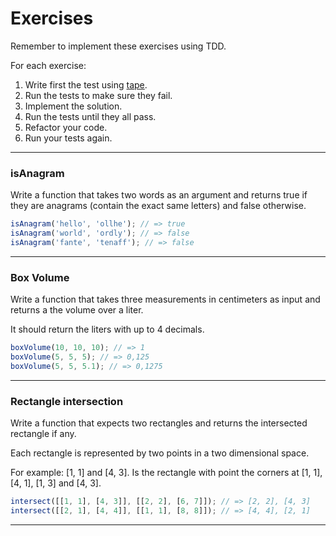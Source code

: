 # Exercises

Remember to implement these exercises using TDD.

For each exercise:

1. Write first the test using [tape](https://github.com/substack/tape).
2. Run the tests to make sure they fail.
3. Implement the solution.
4. Run the tests until they all pass.
5. Refactor your code.
6. Run your tests again.

---

### isAnagram

Write a function that takes two words as an argument and returns true if they are anagrams (contain the exact same letters) and false otherwise.

```javascript
isAnagram('hello', 'ollhe'); // => true
isAnagram('world', 'ordly'); // => false
isAnagram('fante', 'tenaff'); // => false
```

---

### Box Volume

Write a function that takes three measurements in centimeters as input and returns a the volume over a liter.

It should return the liters with up to 4 decimals.

```javascript
boxVolume(10, 10, 10); // => 1
boxVolume(5, 5, 5); // => 0,125
boxVolume(5, 5, 5.1); // => 0,1275
```

---

### Rectangle intersection

Write a function that expects two rectangles and returns the intersected rectangle if any.

Each rectangle is represented by two points in a two dimensional space.

For example: [1, 1] and [4, 3]. Is the rectangle with point the corners at [1, 1], [4, 1], [1, 3] and [4, 3].

```javascript
intersect([[1, 1], [4, 3]], [[2, 2], [6, 7]]); // => [2, 2], [4, 3]
intersect([[2, 1], [4, 4]], [[1, 1], [8, 8]]); // => [4, 4], [2, 1]
```

---
